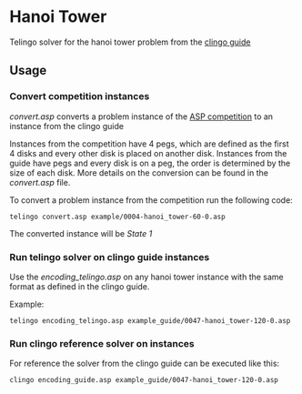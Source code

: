 # Hanoi Tower

Telingo solver for the hanoi tower problem from the [clingo guide](https://github.com/potassco/guide/releases/)


## Usage

### Convert competition instances
*convert.asp* converts a problem instance of the [ASP competition](https://www.mat.unical.it/aspcomp2013/HanoiTower) to an instance from the clingo guide

Instances from the competition have 4 pegs, which are defined as the first 4 disks and every other disk is placed on another disk.
Instances from the guide have pegs and every disk is on a peg, the order is determined by the size of each disk.
More details on the conversion can be found in the *convert.asp* file.

To convert a problem instance from the competition run the following code:

```shell
telingo convert.asp example/0004-hanoi_tower-60-0.asp
```

The converted instance will be *State 1*

### Run telingo solver on clingo guide instances

Use the *encoding_telingo.asp* on any hanoi tower instance with the same format as defined in the clingo guide.

Example:

```shell
telingo encoding_telingo.asp example_guide/0047-hanoi_tower-120-0.asp
```

### Run clingo reference solver on instances

For reference the solver from the clingo guide can be executed like this:

```shell
clingo encoding_guide.asp example_guide/0047-hanoi_tower-120-0.asp
```
